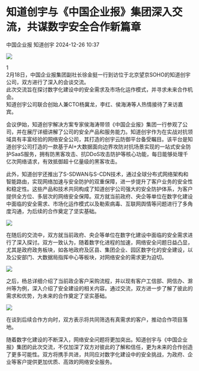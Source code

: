 #  知道创宇与《中国企业报》集团深入交流，共谋数字安全合作新篇章   
中国企业报  知道创宇   2024-12-26 10:37  
  
![](https://mmbiz.qpic.cn/mmbiz_png/Oan15mBs7fMLVj4ulIfx1Scu276KJvwOuKJBHpnXBQr0VmmxkiaGFmrdm3wwkjtoYYM0jVUzzjnibibDuJUndtPFw/640?wx_fmt=png&from=appmsg "")  
  
  
1  
2月18日，中国企业报集团副社长徐金挺一行到访位于北京望京SOHO的知道创宇公司，双方进行了深入的会谈交流。  
此次交流旨在探讨数字化建设中的安全需求及市场化运作模式，并寻求未来合作机会。  
知道创宇公司联合创始人兼CTO杨冀龙，李红、侯海涛等人热情接待了来访嘉宾。  
  
  
会议伊始，知道创宇解决方案专家侯海涛带领《中国企业报》集团一行参观了公司，并在展厅详细讲解了公司的安全产品和服务能力。知道创宇作为在实战对抗领域具有丰富经验的网络安全公司，其打造的创宇云防御平台备受瞩目。该平台是知道创宇公司打造的一款基于AI+大数据面向边界攻防对抗场景实现的一站式安全防护SaaS服务，拥有防黑客攻击、抗DDoS攻击防护等核心功能，每日能够处理千亿次网络请求，有效抵御超十亿量级的黑客攻击。  
  
  
此外，知道创宇还推出了S-SDWAN与S-CDN技术，通过全球分布式网络架构和智能路由，实现网络加速与安全防护的双重保障，进一步提升了客户业务的安全性和稳定性。这些产品和技术共同构成了知道创宇公司强大的安全防护体系，为客户提供全方位、多层次的网络安全保障。双方就当前政府、央企等单位在数字化建设中面临的安全需求、市场化运作模式以及勒索病毒、互联网舆情等问题进行了多角度沟通，为后续的合作奠定了坚实基础。  
  
  
![](https://mmbiz.qpic.cn/mmbiz_png/Oan15mBs7fMLVj4ulIfx1Scu276KJvwOaPic4U9OhHZFA90kmnweLugprSicmib0IhkO9N5PufE18pMAfLiaAqXwWA/640?wx_fmt=png&from=appmsg "")  
  
  
在随后的交流中，双方就当前政府、央企等单位在数字化建设中面临的安全需求进行了深入探讨。双方一致认为，随着数字化进程的加速，网络安全问题日益凸显，尤其是政府政务板块，如各地政府及区县、集团企业、园区数字化的安全建设，以及公安部门、大数据局指挥中心等板块，对网络安全的需求更为迫切。  
  
  
![](https://mmbiz.qpic.cn/mmbiz_png/Oan15mBs7fMLVj4ulIfx1Scu276KJvwORULxsd8iaX42aGBePibzKXu3IqcRqfQpxR7oVwePN12hjB6ibOzdBEs2w/640?wx_fmt=png&from=appmsg "")  
  
  
之后，杨总详细介绍了当前政企客户采购流程，并以现有客户工信部、网信办、滁州等为例，深入介绍了安全建设的相关内容。通过交流，双方进一步了解了彼此的需求和优势，为未来的合作奠定了坚实基础。  
  
  
![](https://mmbiz.qpic.cn/mmbiz_png/Oan15mBs7fMLVj4ulIfx1Scu276KJvwO0DbUHVjiaVTLhZmzicoUgWMLX1e7ZvbJJfkgnvze4Qa8VO3r2voFyeGQ/640?wx_fmt=png&from=appmsg "")  
  
  
在谈到后续合作方向时，双方表示将共同筛选有真需求的客户，推动合作项目落地。  
  
  
随着数字化建设的不断深入，网络安全问题将更加突出。知道创宇与《中国企业报》集团的此次交流，不仅加深了双方对彼此的了解和信任，更为未来的合作创造了更多可能性。双方将携手共进，共同应对数字化建设中的安全挑战，为政府、企业等客户提供更加优质、高效的网络安全服务。  
  
